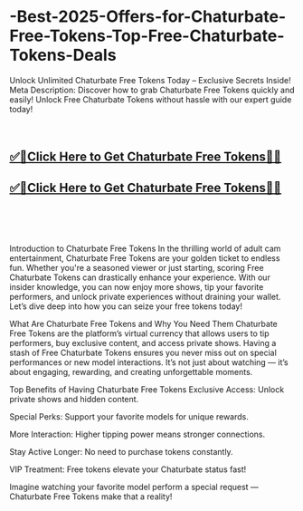 # -Best-2025-Offers-for-Chaturbate-Free-Tokens-Top-Free-Chaturbate-Tokens-Deals


Unlock Unlimited Chaturbate Free Tokens Today – Exclusive Secrets Inside!
Meta Description: Discover how to grab Chaturbate Free Tokens quickly and easily! Unlock Free Chaturbate Tokens without hassle with our expert guide today!
<br><br><br>
<b><h2><a href="https://searchoptima.org/free-chaturbate-tokens/">✅🎯Click Here to Get Chaturbate Free Tokens🎯✅</a>

</h2></b>

<b><h2><a href="https://searchoptima.org/free-chaturbate-tokens/">✅🎯Click Here to Get Chaturbate Free Tokens🎯✅</a>

</h2></b> <br><br><br>

Introduction to Chaturbate Free Tokens
In the thrilling world of adult cam entertainment, Chaturbate Free Tokens are your golden ticket to endless fun. Whether you're a seasoned viewer or just starting, scoring Free Chaturbate Tokens can drastically enhance your experience. With our insider knowledge, you can now enjoy more shows, tip your favorite performers, and unlock private experiences without draining your wallet. Let’s dive deep into how you can seize your free tokens today!

What Are Chaturbate Free Tokens and Why You Need Them
Chaturbate Free Tokens are the platform’s virtual currency that allows users to tip performers, buy exclusive content, and access private shows. Having a stash of Free Chaturbate Tokens ensures you never miss out on special performances or new model interactions. It’s not just about watching — it’s about engaging, rewarding, and creating unforgettable moments.

Top Benefits of Having Chaturbate Free Tokens
Exclusive Access: Unlock private shows and hidden content.

Special Perks: Support your favorite models for unique rewards.

More Interaction: Higher tipping power means stronger connections.

Stay Active Longer: No need to purchase tokens constantly.

VIP Treatment: Free tokens elevate your Chaturbate status fast!

Imagine watching your favorite model perform a special request — Chaturbate Free Tokens make that a reality!

